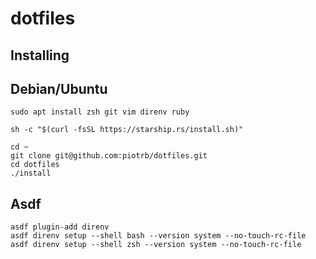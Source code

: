 # dotfiles

## Installing

## Debian/Ubuntu

```
sudo apt install zsh git vim direnv ruby

sh -c "$(curl -fsSL https://starship.rs/install.sh)"

cd ~
git clone git@github.com:piotrb/dotfiles.git
cd dotfiles
./install

```

## Asdf

```
asdf plugin-add direnv
asdf direnv setup --shell bash --version system --no-touch-rc-file
asdf direnv setup --shell zsh --version system --no-touch-rc-file
```

